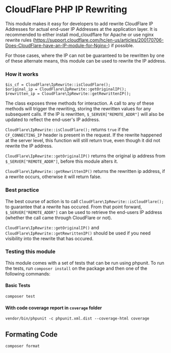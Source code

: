 # CloudFlare PHP IP Rewriting 

This module makes it easy for developers to add rewrite CloudFlare IP Addresses for actual end-user IP Addresses at the application layer. It is recommended to either install mod_cloudflare for Apache or use nginx rewrite rules (https://support.cloudflare.com/hc/en-us/articles/200170706-Does-CloudFlare-have-an-IP-module-for-Nginx-) if possible.

For those cases, where the IP can not be guaranteed to be rewritten by one of these alternate means, this module can be used to rewrite the IP address.

### How it works
    
    $is_cf = CloudFlare\IpRewrite::isCloudFlare();
    $original_ip = CloudFlare\IpRewrite::getOriginalIP();
    $rewritten_ip = CloudFlare\IpRewrite::getRewrittenIP();
    
The class exposes three methods for interaction. A call to any of these methods will trigger the rewriting, storing the rewritten values for any subsequent calls. If the IP is rewritten, `$_SERVER["REMOTE_ADDR"]` will also be updated to reflect the end-user's IP address.

`CloudFlare\IpRewrite::isCloudFlare();` returns `true` if the `CF_CONNECTING_IP` header is present in the request. If the rewrite happened at the server level, this function will still return true, even though it did not rewrite the IP address.

`CloudFlare\IpRewrite::getOriginalIP()` returns the original ip address from `$_SERVER["REMOTE_ADDR"]`, before this module alters it.

`CloudFlare\IpRewrite::getRewrittenIP()` returns the rewritten ip address, if a rewrite occurs, otherwise it will return false.

### Best practice

The best course of action is to call `CloudFlare\IpRewrite::isCloudFlare();` to guarantee that a rewrite has occured. From that point forward, `$_SERVER["REMOTE_ADDR"]` can be used to retrieve the end-users IP address (whether the call came through CloudFlare or not).

`CloudFlare\IpRewrite::getOriginalIP()` and `CloudFlare\IpRewrite::getRewrittenIP()` should be used if you need visibility into the rewrite that has occured.

### Testing this module

This module comes with a set of tests that can be run using phpunit. To run the tests, run `composer install` on the package and then one of the following commands:

#### Basic Tests

    composer test
    
#### With code coverage report in `coverage` folder

    vendor/bin/phpunit -c phpunit.xml.dist --coverage-html coverage

## Formating Code

	composer format